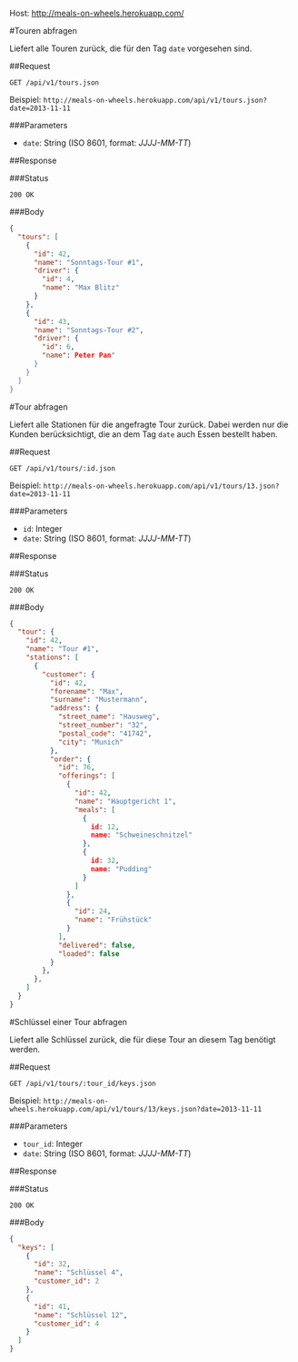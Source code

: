 Host: http://meals-on-wheels.herokuapp.com/

#Touren abfragen

Liefert alle Touren zurück, die für den Tag `date` vorgesehen sind.

##Request

`GET /api/v1/tours.json`

Beispiel: `http://meals-on-wheels.herokuapp.com/api/v1/tours.json?date=2013-11-11`

###Parameters

* `date`: String (ISO 8601, format: *JJJJ-MM-TT*)

##Response

###Status

`200 OK`

###Body

```JSON
{
  "tours": [
    {
      "id": 42,
      "name": "Sonntags-Tour #1",
      "driver": {
        "id": 4,
        "name": "Max Blitz"
      }
    },
    {
      "id": 43,
      "name": "Sonntags-Tour #2",
      "driver": {
        "id": 6,
        "name": Peter Pan"
      }
    }
  ]
}
```

#Tour abfragen

Liefert alle Stationen für die angefragte Tour zurück. Dabei werden nur die Kunden berücksichtigt, die an dem Tag `date` auch Essen bestellt haben.

##Request

`GET /api/v1/tours/:id.json`

Beispiel: `http://meals-on-wheels.herokuapp.com/api/v1/tours/13.json?date=2013-11-11`

###Parameters

* `id`: Integer
* `date`: String (ISO 8601, format: *JJJJ-MM-TT*)

##Response

###Status

`200 OK`

###Body

```JSON
{
  "tour": {
    "id": 42,
    "name": "Tour #1",
    "stations": [
      {
        "customer": {
          "id": 42,
          "forename": "Max",
          "surname": "Mustermann",
          "address": {
            "street_name": "Hausweg",
            "street_number": "32",
            "postal_code": "41742",
            "city": "Munich"
          },
          "order": {
            "id": 76,
            "offerings": [
              {
                "id": 42,
                "name": "Hauptgericht 1",
                "meals": [
                  {
                    id: 12,
                    name: "Schweineschnitzel"
                  },
                  {
                    id: 32,
                    name: "Pudding"
                  }
                ]
              },
              {
                "id": 24,
                "name": "Frühstück"
              }
            ],
            "delivered": false,
            "loaded": false
          }
        },
      },
    ]
  }
}
```

#Schlüssel einer Tour abfragen

Liefert alle Schlüssel zurück, die für diese Tour an diesem Tag benötigt werden.

##Request

`GET /api/v1/tours/:tour_id/keys.json`

Beispiel: `http://meals-on-wheels.herokuapp.com/api/v1/tours/13/keys.json?date=2013-11-11`

###Parameters

* `tour_id`: Integer
* `date`: String (ISO 8601, format: *JJJJ-MM-TT*)

##Response

###Status

`200 OK`

###Body

```JSON
{
  "keys": [
    {
      "id": 32,
      "name": "Schlüssel 4",
      "customer_id": 2
    },
    {
      "id": 41,
      "name": "Schlüssel 12",
      "customer_id": 4
    }
  ]
}
```
